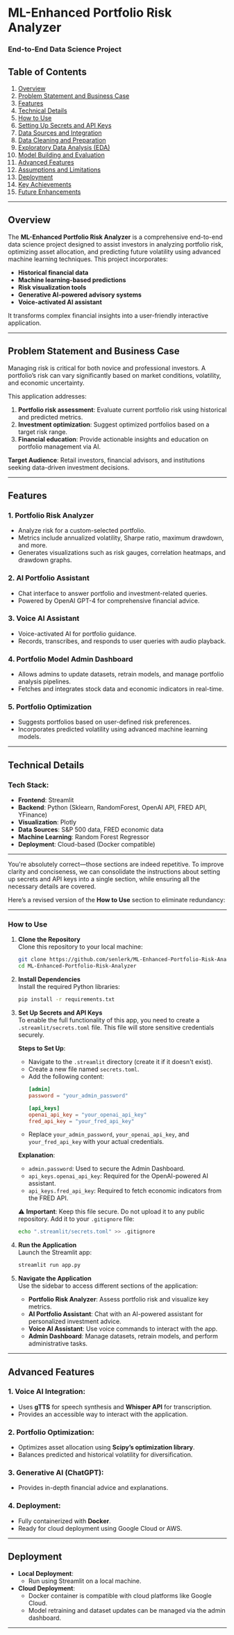 
# **ML-Enhanced Portfolio Risk Analyzer**
### **End-to-End Data Science Project**

## **Table of Contents**
1. [Overview](#overview)
2. [Problem Statement and Business Case](#problem-statement-and-business-case)
3. [Features](#features)
4. [Technical Details](#technical-details)
5. [How to Use](#how-to-use)
6. [Setting Up Secrets and API Keys](#setting-up-secrets-and-api-keys)
7. [Data Sources and Integration](#data-sources-and-integration)
8. [Data Cleaning and Preparation](#data-cleaning-and-preparation)
9. [Exploratory Data Analysis (EDA)](#exploratory-data-analysis-eda)
10. [Model Building and Evaluation](#model-building-and-evaluation)
11. [Advanced Features](#advanced-features)
12. [Assumptions and Limitations](#assumptions-and-limitations)
13. [Deployment](#deployment)
14. [Key Achievements](#key-achievements)
15. [Future Enhancements](#future-enhancements)

---

## **Overview**
The **ML-Enhanced Portfolio Risk Analyzer** is a comprehensive end-to-end data science project designed to assist investors in analyzing portfolio risk, optimizing asset allocation, and predicting future volatility using advanced machine learning techniques. This project incorporates:
- **Historical financial data**
- **Machine learning-based predictions**
- **Risk visualization tools**
- **Generative AI-powered advisory systems**
- **Voice-activated AI assistant** 

It transforms complex financial insights into a user-friendly interactive application.

---

## **Problem Statement and Business Case**
Managing risk is critical for both novice and professional investors. A portfolio’s risk can vary significantly based on market conditions, volatility, and economic uncertainty. 

This application addresses:
1. **Portfolio risk assessment**: Evaluate current portfolio risk using historical and predicted metrics.
2. **Investment optimization**: Suggest optimized portfolios based on a target risk range.
3. **Financial education**: Provide actionable insights and education on portfolio management via AI.

**Target Audience**: Retail investors, financial advisors, and institutions seeking data-driven investment decisions.

---

## **Features**
### 1. **Portfolio Risk Analyzer**
   - Analyze risk for a custom-selected portfolio.
   - Metrics include annualized volatility, Sharpe ratio, maximum drawdown, and more.
   - Generates visualizations such as risk gauges, correlation heatmaps, and drawdown graphs.

### 2. **AI Portfolio Assistant**
   - Chat interface to answer portfolio and investment-related queries.
   - Powered by OpenAI GPT-4 for comprehensive financial advice.

### 3. **Voice AI Assistant**
   - Voice-activated AI for portfolio guidance.
   - Records, transcribes, and responds to user queries with audio playback.

### 4. **Portfolio Model Admin Dashboard**
   - Allows admins to update datasets, retrain models, and manage portfolio analysis pipelines.
   - Fetches and integrates stock data and economic indicators in real-time.

### 5. **Portfolio Optimization**
   - Suggests portfolios based on user-defined risk preferences.
   - Incorporates predicted volatility using advanced machine learning models.

---

## **Technical Details**
### Tech Stack:
- **Frontend**: Streamlit
- **Backend**: Python (Sklearn, RandomForest, OpenAI API, FRED API, YFinance)
- **Visualization**: Plotly
- **Data Sources**: S&P 500 data, FRED economic data
- **Machine Learning**: Random Forest Regressor
- **Deployment**: Cloud-based (Docker compatible)

---

You're absolutely correct—those sections are indeed repetitive. To improve clarity and conciseness, we can consolidate the instructions about setting up secrets and API keys into a single section, while ensuring all the necessary details are covered.

Here’s a revised version of the **How to Use** section to eliminate redundancy:

---

### How to Use

1. **Clone the Repository**  
   Clone this repository to your local machine:
   ```bash
   git clone https://github.com/senlerk/ML-Enhanced-Portfolio-Risk-Analyzer
   cd ML-Enhanced-Portfolio-Risk-Analyzer
   ```

2. **Install Dependencies**  
   Install the required Python libraries:
   ```bash
   pip install -r requirements.txt
   ```

3. **Set Up Secrets and API Keys**  
   To enable the full functionality of this app, you need to create a `.streamlit/secrets.toml` file. This file will store sensitive credentials securely.  
   
   **Steps to Set Up**:  
   - Navigate to the `.streamlit` directory (create it if it doesn't exist).  
   - Create a new file named `secrets.toml`.  
   - Add the following content:
     ```toml
     [admin]
     password = "your_admin_password"

     [api_keys]
     openai_api_key = "your_openai_api_key"
     fred_api_key = "your_fred_api_key"
     ```
   - Replace `your_admin_password`, `your_openai_api_key`, and `your_fred_api_key` with your actual credentials.  

   **Explanation**:
   - `admin.password`: Used to secure the Admin Dashboard.
   - `api_keys.openai_api_key`: Required for the OpenAI-powered AI assistant.
   - `api_keys.fred_api_key`: Required to fetch economic indicators from the FRED API.  

   ⚠️ **Important**: Keep this file secure. Do not upload it to any public repository. Add it to your `.gitignore` file:
   ```bash
   echo ".streamlit/secrets.toml" >> .gitignore
   ```

4. **Run the Application**  
   Launch the Streamlit app:
   ```bash
   streamlit run app.py
   ```

5. **Navigate the Application**  
   Use the sidebar to access different sections of the application:  
   - **Portfolio Risk Analyzer**: Assess portfolio risk and visualize key metrics.  
   - **AI Portfolio Assistant**: Chat with an AI-powered assistant for personalized investment advice.  
   - **Voice AI Assistant**: Use voice commands to interact with the app.  
   - **Admin Dashboard**: Manage datasets, retrain models, and perform administrative tasks.  

---

## **Advanced Features**
### 1. **Voice AI Integration**:
   - Uses **gTTS** for speech synthesis and **Whisper API** for transcription.
   - Provides an accessible way to interact with the application.

### 2. **Portfolio Optimization**:
   - Optimizes asset allocation using **Scipy’s optimization library**.
   - Balances predicted and historical volatility for diversification.

### 3. **Generative AI (ChatGPT)**:
   - Provides in-depth financial advice and explanations.

### 4. **Deployment**:
   - Fully containerized with **Docker**.
   - Ready for cloud deployment using Google Cloud or AWS.

---

## **Deployment**
- **Local Deployment**:
   - Run using Streamlit on a local machine.
- **Cloud Deployment**:
   - Docker container is compatible with cloud platforms like Google Cloud.
   - Model retraining and dataset updates can be managed via the admin dashboard.

---

